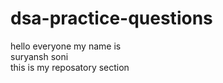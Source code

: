 # dsa-practice-questions
hello everyone my name is 
<br>
suryansh soni 
<br>
this is my reposatory section 

